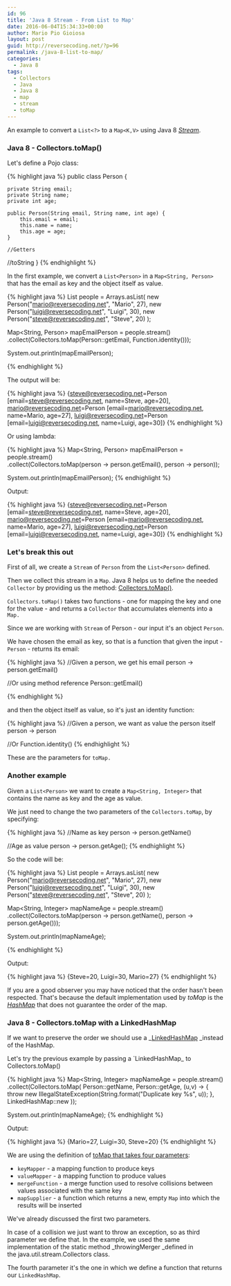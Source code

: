 ```yaml
---
id: 96
title: 'Java 8 Stream - From List to Map'
date: 2016-06-04T15:34:33+00:00
author: Mario Pio Gioiosa
layout: post
guid: http://reversecoding.net/?p=96
permalink: /java-8-list-to-map/
categories:
  - Java 8
tags:
  - Collectors
  - Java
  - Java 8
  - map
  - stream
  - toMap
---
```

An example to convert a `List<?>` to a `Map<K,V>` using Java 8 _[Stream](https://docs.oracle.com/javase/8/docs/api/java/util/stream/package-summary.html)_.

### Java 8 - Collectors.toMap()
Let's define a Pojo class:

{% highlight java %}
public class Person {

	private String email;
	private String name;
	private int age;

	public Person(String email, String name, int age) {
		this.email = email;
		this.name = name;
		this.age = age;
	}
	
	//Getters 

  //toString
}
{% endhighlight %}

In the first example, we convert a `List<Person>` in a `Map<String, Person>` that has the email as key and the object itself as value.

{% highlight java %}
List<Person> people = Arrays.asList(
     new Person("mario@reversecoding.net", "Mario", 27),
     new Person("luigi@reversecoding.net", "Luigi", 30),
     new Person("steve@reversecoding.net", "Steve", 20)
 );
		
 Map<String, Person> mapEmailPerson = 
          people.stream()
                .collect(Collectors.toMap(Person::getEmail, Function.identity()));
		
 System.out.println(mapEmailPerson);

{% endhighlight %}

The output will be:

{% highlight java %}
{steve@reversecoding.net=Person [email=steve@reversecoding.net, name=Steve, age=20], 
 mario@reversecoding.net=Person [email=mario@reversecoding.net, name=Mario, age=27], 
 luigi@reversecoding.net=Person [email=luigi@reversecoding.net, name=Luigi, age=30]}
{% endhighlight %}


Or using lambda:

{% highlight java %}
Map<String, Person> mapEmailPerson = 
         people.stream()				
               .collect(Collectors.toMap(person -> person.getEmail(), person -> person));
		
System.out.println(mapEmailPerson);
{% endhighlight %}

Output:

{% highlight java %}
{steve@reversecoding.net=Person [email=steve@reversecoding.net, name=Steve, age=20],
 mario@reversecoding.net=Person [email=mario@reversecoding.net, name=Mario, age=27], 
luigi@reversecoding.net=Person [email=luigi@reversecoding.net, name=Luigi, age=30]}
{% endhighlight %}


### Let's break this out

First of all, we create a `Stream` of `Person` from the `List<Person>` defined.

Then we collect this stream in a `Map`. Java 8 helps us to define the needed `Collector` by providing us the method: [Collectors.toMap()](https://docs.oracle.com/javase/8/docs/api/java/util/stream/Collectors.html#toMap-java.util.function.Function-java.util.function.Function-).

`Collectors.toMap()` takes two functions - one for mapping the key and one for the value - and returns a `Collector` that accumulates elements into a `Map.`

Since we are working with `Stream` of Person - our input it's an object `Person`.

We have chosen the email as key, so that is a function that given the input - `Person` - returns its email:

{% highlight java %}
//Given a person, we get his email
person -> person.getEmail()

//Or using method reference
Person::getEmail()

{% endhighlight %}

and then the object itself as value, so it's just an identity function:

{% highlight java %}
//Given a person, we want as value the person itself
person -> person

//Or 
Function.identity()
{% endhighlight %}

These are the parameters for `toMap.`

### Another example

Given a `List<Person>` we want to create a `Map<String, Integer>` that contains the name as key and the age as value.

We just need to change the two parameters of the `Collectors.toMap`, by specifying:

{% highlight java %}
//Name as key
person -> person.getName()

//Age as value
person -> person.getAge();
{% endhighlight %}


So the code will be:

{% highlight java %}
List<Person> people = Arrays.asList(
    new Person("mario@reversecoding.net", "Mario", 27),
    new Person("luigi@reversecoding.net", "Luigi", 30),
    new Person("steve@reversecoding.net", "Steve", 20)
);

Map<String, Integer> mapNameAge = 
    people.stream()
          .collect(Collectors.toMap(person -> person.getName(), person -> person.getAge()));
		
System.out.println(mapNameAge);

{% endhighlight %}

Output:

{% highlight java %}
{Steve=20, Luigi=30, Mario=27}
{% endhighlight %}

If you are a good observer you may have noticed that the order hasn't been respected. That's because the default implementation used by _toMap_ is the 
[_HashMap_](https://docs.oracle.com/javase/8/docs/api/java/util/HashMap.html) that does not guarantee the order of the map.

### Java 8 - Collectors.toMap with a LinkedHashMap

If we want to preserve the order we should use a _[LinkedHashMap](https://docs.oracle.com/javase/8/docs/api/java/util/LinkedHashMap.html) _instead of the HashMap.

Let's try the previous example by passing a `LinkedHashMap_ to Collectors.toMap()

{% highlight java %}
Map<String, Integer> mapNameAge = 
	people.stream()
		  .collect(Collectors.toMap(
				  Person::getName, 
				  Person::getAge, 
				  (u,v) -> { throw new IllegalStateException(String.format("Duplicate key %s", u)); },
				  LinkedHashMap::new
				  ));

System.out.println(mapNameAge);
{% endhighlight %}

Output:

{% highlight java %}
{Mario=27, Luigi=30, Steve=20}
{% endhighlight %}

We are using the definition of [toMap that takes four parameters](https://docs.oracle.com/javase/8/docs/api/java/util/stream/Collectors.html#toMap-java.util.function.Function-java.util.function.Function-java.util.function.BinaryOperator-java.util.function.Supplier-):

  * `keyMapper` - a mapping function to produce keys
  * `valueMapper` - a mapping function to produce values
  * `mergeFunction` - a merge function used to resolve collisions between values associated with the same key
  * `mapSupplier` - a function which returns a new, empty `Map` into which the results will be inserted

We've already discussed the first two parameters.

In case of a collision we just want to throw an exception, so as third parameter we define that. In the example, we used the same implementation of the static method _throwingMerger _defined in the java.util.stream.Collectors class.

The fourth parameter it's the one in which we define a function that returns our `LinkedHashMap`.
